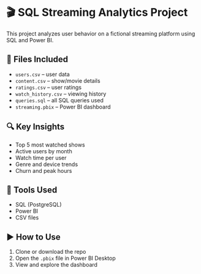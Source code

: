 # 🎬 SQL Streaming Analytics Project

This project analyzes user behavior on a fictional streaming platform using SQL and Power BI.

## 📁 Files Included

- `users.csv` – user data
- `content.csv` – show/movie details
- `ratings.csv` – user ratings
- `watch_history.csv` – viewing history
- `queries.sql` – all SQL queries used
- `streaming.pbix` – Power BI dashboard

## 🔍 Key Insights

- Top 5 most watched shows
- Active users by month
- Watch time per user
- Genre and device trends
- Churn and peak hours

## 🧠 Tools Used

- SQL (PostgreSQL)
- Power BI
- CSV files

## ▶️ How to Use

1. Clone or download the repo
2. Open the `.pbix` file in Power BI Desktop
3. View and explore the dashboard
